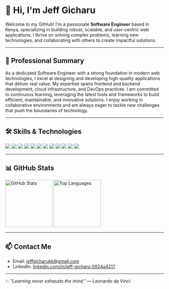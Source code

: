 # 👋 Hi, I'm Jeff Gicharu

Welcome to my GitHub! I'm a passionate **Software Engineer** based in Kenya, specializing in building robust, scalable, and user-centric web applications. I thrive on solving complex problems, learning new technologies, and collaborating with others to create impactful solutions.

---

## 🚀 Professional Summary

As a dedicated Software Engineer with a strong foundation in modern web technologies, I excel at designing and developing high-quality applications that deliver real value. My expertise spans frontend and backend development, cloud infrastructure, and DevOps practices. I am committed to continuous learning, leveraging the latest tools and frameworks to build efficient, maintainable, and innovative solutions. I enjoy working in collaborative environments and am always eager to tackle new challenges that push the boundaries of technology.

---

## 🛠️ Skills & Technologies

<p align="left">
  <img src="https://img.shields.io/badge/JavaScript-F7DF1E?style=for-the-badge&logo=javascript&logoColor=black"/>
  <img src="https://img.shields.io/badge/TypeScript-3178C6?style=for-the-badge&logo=typescript&logoColor=white"/>
  <img src="https://img.shields.io/badge/React-20232A?style=for-the-badge&logo=react&logoColor=61DAFB"/>
  <img src="https://img.shields.io/badge/Next.js-000000?style=for-the-badge&logo=nextdotjs&logoColor=white"/>
  <img src="https://img.shields.io/badge/Tailwind_CSS-38B2AC?style=for-the-badge&logo=tailwind-css&logoColor=white"/>
  <img src="https://img.shields.io/badge/HTML5-E34F26?style=for-the-badge&logo=html5&logoColor=white"/>
  <img src="https://img.shields.io/badge/CSS3-1572B6?style=for-the-badge&logo=css3&logoColor=white"/>
  <img src="https://img.shields.io/badge/AWS-232F3E?style=for-the-badge&logo=amazon-aws&logoColor=white"/>
  <img src="https://img.shields.io/badge/Docker-2496ED?style=for-the-badge&logo=docker&logoColor=white"/>
  <img src="https://img.shields.io/badge/Git-F05032?style=for-the-badge&logo=git&logoColor=white"/>
  <img src="https://img.shields.io/badge/GitHub-181717?style=for-the-badge&logo=github&logoColor=white"/>
  <img src="https://img.shields.io/badge/Figma-F24E1E?style=for-the-badge&logo=figma&logoColor=white"/>
</p>

---

## 📊 GitHub Stats

<p align="left">
  <img src="https://github-readme-stats.vercel.app/api?username=jeffgicharu&show_icons=true&theme=radical" alt="GitHub Stats" height="150"/>
  <img src="https://github-readme-stats.vercel.app/api/top-langs/?username=jeffgicharu&layout=compact&theme=radical" alt="Top Languages" height="150"/>
</p>

---

## 📫 Contact Me

- Email: [jeffgicharukk@gmail.com](mailto:jeffgicharukk@gmail.com)
- LinkedIn: [linkedin.com/in/jeff-gicharu-0924a4217](https://www.linkedin.com/in/jeff-gicharu-0924a4217/)

---

✨ _"Learning never exhausts the mind."_ — Leonardo da Vinci

